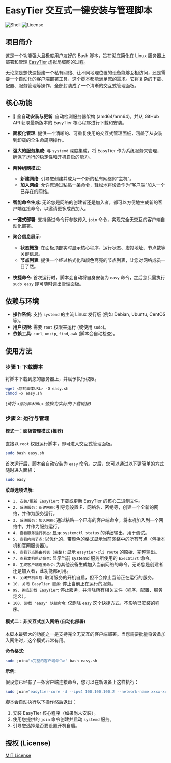 
# EasyTier 交互式一键安装与管理脚本

![Shell](https://img.shields.io/badge/shell-bash-blue)
![License](https://img.shields.io/badge/license-MIT-green)

## 项目简介

这是一个功能强大且极度用户友好的 Bash 脚本，旨在彻底简化在 Linux 服务器上部署和管理 [EasyTier](https://github.com/EasyTier/EasyTier) 虚拟局域网的过程。

无论您是想快速搭建一个私有网络、让不同地理位置的设备能够互相访问，还是需要一个自动化的客户端部署工具，这个脚本都能满足您的需求。它将复杂的下载、配置、服务管理等操作，全部封装成了一个清晰的交互式管理面板。

## 核心功能

* **🚀 全自动安装与更新**: 自动检测服务器架构 (amd64/arm64)，并从 GitHub API 获取最新版本的 EasyTier 核心程序进行下载和安装。

* **面板化管理**: 提供一个清晰的、可重复使用的交互式管理面板，涵盖了从安装到卸载的全生命周期操作。

* **强大的服务集成**: 与 `systemd` 深度集成，将 EasyTier 作为系统服务来管理，确保了运行的稳定性和开机自启的能力。

* **两种组网模式**:
    * **新建网络**: 引导您创建并成为一个新的私有网络的“主机”。
    * **加入网络**: 允许您通过粘贴一条命令，轻松地将设备作为“客户端”加入一个已存在的网络。

* **智能命令生成**: 无论您是网络的创建者还是加入者，都可以方便地生成新的客户端连接命令，以邀请更多成员加入。

* **一键式部署**: 支持通过命令行参数传入 `join` 命令，实现完全无交互的客户端自动化部署。

* **聚合信息展示**:
    * **状态概览**: 在面板顶部实时显示核心程序、运行状态、虚拟地址、节点数等关键信息。
    * **节点列表**: 提供一个经过格式化和颜色高亮的节点列表，让您对网络成员一目了然。

* **快捷命令**: 首次运行时，脚本会自动将自身安装为 `easy` 命令，之后您只需执行 `sudo easy` 即可随时调出管理面板。

## 依赖与环境

* **操作系统**: 支持 `systemd` 的主流 Linux 发行版 (例如 Debian, Ubuntu, CentOS 等)。
* **用户权限**: 需要 `root` 权限来运行 (或使用 `sudo`)。
* **依赖工具**: `curl`, `unzip`, `find`, `awk` (脚本会自动检查)。

## 使用方法

### 步骤 1: 下载脚本

将脚本下载到您的服务器上，并赋予执行权限。

```bash
wget <您的脚本URL> -O easy.sh
chmod +x easy.sh
```
*(请将 `<您的脚本URL>` 替换为实际的下载链接)*

### 步骤 2: 运行与管理

#### 模式一：面板管理模式 (推荐)

直接以 `root` 权限运行脚本，即可进入交互式管理面板。

```bash
sudo bash easy.sh
```

首次运行后，脚本会自动安装为 `easy` 命令。之后，您可以通过以下更简单的方式随时进入面板：

```bash
sudo easy
```

**菜单选项详解:**

* `1. 安装/更新 EasyTier`: 下载或更新 EasyTier 的核心二进制文件。
* `2. 系统服务：新建网络`: 引导您设置IP、网络名、密钥等，创建一个全新的网络，并作为服务运行。
* `3. 系统服务：加入网络`: 通过粘贴一个已有的客户端命令，将本机加入到一个网络中，并作为服务运行。
* `4. 查看服务运行状态`: 显示 `systemctl status` 的详细输出，用于调试。
* `5. 查看内网节点`: 以优化的、带颜色的格式显示当前网络中的所有节点（包括本机和官网服务器）。
* `6. 查看节点路由列表 (完整)`: 显示 `easytier-cli route` 的原始、完整输出。
* `7. 查看本机启动命令`: 显示当前 systemd 服务所使用的 `ExecStart` 命令。
* `8. 生成客户端连接命令`: 为其他设备生成加入当前网络的命令。无论您是创建者还是加入者，此功能都可用。
* `9. 关闭开机自启`: 取消服务的开机自启，但不会停止当前正在运行的服务。
* `10. 关闭 EasyTier 服务`: 停止当前正在运行的服务。
* `99. 彻底卸载 EasyTier`: 停止服务，并清除所有相关文件（程序、配置、服务定义）。
* `100. 卸载 'easy' 快捷命令`: 仅删除 `easy` 这个快捷方式，不影响已安装的程序。

#### 模式二：非交互式加入网络 (自动化部署)

本脚本最强大的功能之一是支持完全无交互的客户端部署。当您需要批量将设备加入网络时，这个模式非常有用。

**命令格式:**

```bash
sudo join="<完整的客户端命令>" bash easy.sh
```

**示例:**

假设您已经有了一条客户端连接命令，您可以在新设备上这样执行：

```bash
sudo join="easytier-core -d --ipv4 100.100.100.2 --network-name xxxx-xxxx --network-secret yyyy-yyyy -p tcp://z.z.z.z:11010" bash easy.sh
```

脚本会自动执行以下操作然后退出：
1. 安装 EasyTier 核心程序（如果尚未安装）。
2. 使用您提供的 `join` 命令创建并启动 `systemd` 服务。
3. 引导您选择是否要设置开机自启。

## 授权 (License)

[MIT License](https://opensource.org/licenses/MIT)
